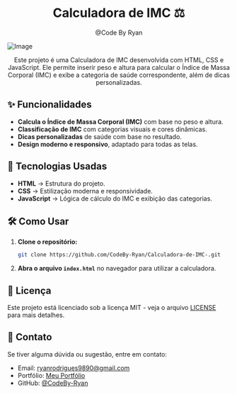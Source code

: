 <h1 align="center">
  Calculadora de IMC ⚖️
</h1>

<p align="center"> @Code By Ryan</p>

![Image](https://github.com/user-attachments/assets/06099169-3be8-482e-9dd7-729842cce706)

<p align="center">Este projeto é uma Calculadora de IMC desenvolvida com HTML, CSS e JavaScript. Ele permite inserir peso e altura para calcular o Índice de Massa Corporal (IMC) e exibe a categoria de saúde correspondente, além de dicas personalizadas.</p>

## ✨ Funcionalidades  

- **Calcula o Índice de Massa Corporal (IMC)** com base no peso e altura.  
- **Classificação de IMC** com categorias visuais e cores dinâmicas.  
- **Dicas personalizadas** de saúde com base no resultado.  
- **Design moderno e responsivo**, adaptado para todas as telas.  

## 🚀 Tecnologias Usadas  

- **HTML** → Estrutura do projeto.  
- **CSS** → Estilização moderna e responsividade.  
- **JavaScript** → Lógica de cálculo do IMC e exibição das categorias.  

## 🛠️ Como Usar  

1. **Clone o repositório:**  
    ```bash
    git clone https://github.com/CodeBy-Ryan/Calculadora-de-IMC-.git
    ```
2. **Abra o arquivo `index.html`** no navegador para utilizar a calculadora.  

## 📜 Licença  

Este projeto está licenciado sob a licença MIT - veja o arquivo [LICENSE](LICENSE) para mais detalhes.  

## 📩 Contato  

Se tiver alguma dúvida ou sugestão, entre em contato:  
- Email: ryanrodrigues9890@gmail.com  
- Portfólio: [Meu Portfólio](https://codebyryan.vercel.app/)  
- GitHub: [@CodeBy-Ryan](https://github.com/CodeBy-Ryan)  
